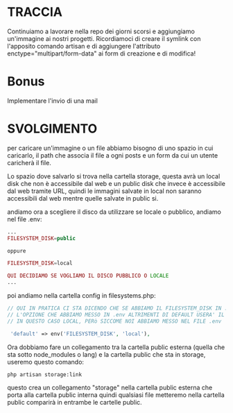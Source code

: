 # TRACCIA

Continuiamo a lavorare nella repo dei giorni scorsi e aggiungiamo un'immagine ai nostri progetti.
Ricordiamoci di creare il symlink con l'apposito comando artisan e di aggiungere l'attributo enctype="multipart/form-data" ai form di creazione e di modifica!

# Bonus

Implementare l'invio di una mail

# SVOLGIMENTO

per caricare un'immagine o un file abbiamo bisogno di uno spazio in cui caricarlo, il path che associa il file a ogni posts e un form da cui un utente caricherà il file.

Lo spazio dove salvarlo si trova nella cartella storage, questa avrà un local disk che non è accessibile dal web e un public disk che invece è accessibile dal web tramite URL, quindi le immagini salvate in local non saranno accessibili dal web mentre quelle salvate in public si.

andiamo ora a scegliere il disco da utilizzare se locale o pubblico, andiamo nel file .env:

```php
...
FILESYSTEM_DISK=public

oppure

FILESYSTEM_DISK=local

QUI DECIDIAMO SE VOGLIAMO IL DISCO PUBBLICO O LOCALE
...
```

poi andiamo nella cartella config in filesystems.php:

```php
// QUI IN PRATICA CI STA DICENDO CHE SE ABBIAMO IL FILESYSTEM_DISK IN .env USERA'
// L'OPZIONE CHE ABBIAMO MESSO IN .env ALTRIMENTI DI DEFAULT USERA' IL VALORE DOPO LA VIRGOLA
// IN QUESTO CASO LOCAL, PERò SICCOME NOI ABBIAMO MESSO NEL FILE .env 'public' USERA' QUELLO

 'default' => env('FILESYSTEM_DISK', 'local'),

```

Ora dobbiamo fare un collegamento tra la cartella public esterna (quella che sta sotto node_modules o lang) e la cartella public che sta in storage, useremo questo comando:

```
php artisan storage:link
```

questo crea un collegamento "storage" nella cartella public esterna che porta alla cartella public interna quindi qualsiasi file metteremo nella cartella public comparirà in entrambe le cartelle public.
